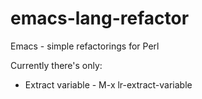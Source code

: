 emacs-lang-refactor
===================

Emacs - simple refactorings for Perl

Currently there's only:
* Extract variable - M-x lr-extract-variable


